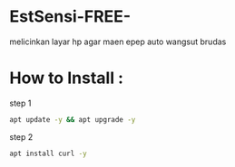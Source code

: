 # EstSensi-FREE-

melicinkan layar hp agar maen epep
auto wangsut brudas

# How to Install :

step 1
``` sh
apt update -y && apt upgrade -y
```
step 2
``` sh
apt install curl -y
```
